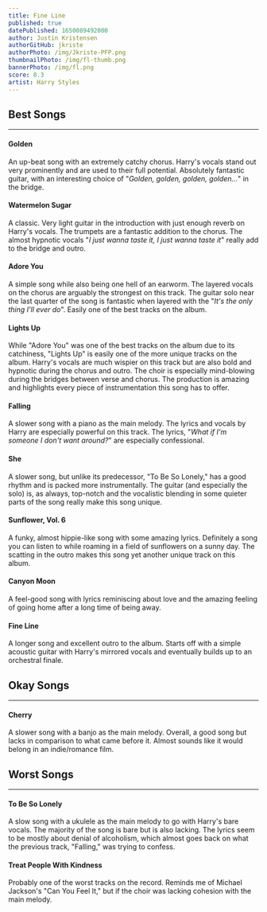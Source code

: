```yaml
---
title: Fine Line
published: true
datePublished: 1650089492000
author: Justin Kristensen
authorGitHub: jkriste
authorPhoto: /img/Jkriste-PFP.png
thumbnailPhoto: /img/fl-thumb.png
bannerPhoto: /img/fl.png
score: 8.3
artist: Harry Styles
---
```


## Best Songs
<hr />

#### Golden

An up-beat song with an extremely catchy chorus.
Harry's vocals stand out very prominently and are used to their full potential.
Absolutely fantastic guitar, with an interesting choice of "_Golden, golden, golden, golden..._" in the bridge.

#### Watermelon Sugar

A classic. 
Very light guitar in the introduction with just enough reverb on Harry's vocals.
The trumpets are a fantastic addition to the chorus.
The almost hypnotic vocals "_I just wanna taste it, I just wanna taste it_" really add to the bridge and outro.

#### Adore You

A simple song while also being one hell of an earworm.
The layered vocals on the chorus are arguably the strongest on this track.
The guitar solo near the last quarter of the song is fantastic when layered with the "_It's the only thing I'll ever do_".
Easily one of the best tracks on the album.

#### Lights Up

While "Adore You" was one of the best tracks on the album due to its catchiness, "Lights Up" is easily one of the more unique tracks on the album.
Harry's vocals are much wispier on this track but are also bold and hypnotic during the chorus and outro.
The choir is especially mind-blowing during the bridges between verse and chorus.
The production is amazing and highlights every piece of instrumentation this song has to offer.

#### Falling

A slower song with a piano as the main melody.
The lyrics and vocals by Harry are especially powerful on this track.
The lyrics, "_What if I'm someone I don't want around?_" are especially confessional.

#### She

A slower song, but unlike its predecessor, "To Be So Lonely," has a good rhythm and is packed more instrumentally.
The guitar (and especially the solo) is, as always, top-notch and the vocalistic blending in some quieter parts of the song really make this song unique.

#### Sunflower, Vol. 6

A funky, almost hippie-like song with some amazing lyrics.
Definitely a song you can listen to while roaming in a field of sunflowers on a sunny day.
The scatting in the outro makes this song yet another unique track on this album.

#### Canyon Moon

A feel-good song with lyrics reminiscing about love and the amazing feeling of going home after a long time of being away.

#### Fine Line

A longer song and excellent outro to the album.
Starts off with a simple acoustic guitar with Harry's mirrored vocals and eventually builds up to an orchestral finale.

## Okay Songs
<hr />

#### Cherry

A slower song with a banjo as the main melody.
Overall, a good song but lacks in comparison to what came before it.
Almost sounds like it would belong in an indie/romance film.

## Worst Songs
<hr />

#### To Be So Lonely

A slow song with a ukulele as the main melody to go with Harry's bare vocals.
The majority of the song is bare but is also lacking.
The lyrics seem to be mostly about denial of alcoholism, which almost goes back on what the previous track, "Falling," was trying to confess.

#### Treat People With Kindness

Probably one of the worst tracks on the record.
Reminds me of Michael Jackson's "Can You Feel It," but if the choir was lacking cohesion with the main melody.